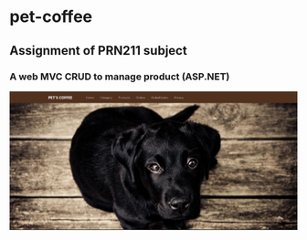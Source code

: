 # pet-coffee
## Assignment of PRN211 subject
### A web MVC CRUD to manage product (ASP.NET)

![Demo of web!](https://github.com/ltphuoc/pet-coffee/blob/main/screenshots/Screenshot%202022-04-05%20001320.png)
